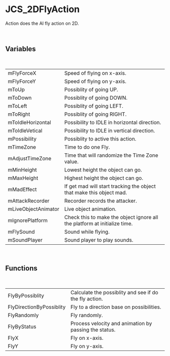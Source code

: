 <!--
   - $File: JCS_2DFlyAction.html $
   - $Date: 2018-10-01 23:50:45 $
   - $Revision: $
   - $Creator: Jen-Chieh Shen $
   - $Notice: See LICENSE.txt for modification and distribution information
   -                   Copyright © 2018 by Shen, Jen-Chieh $
-->


<div id="content-header">
  <h1>JCS_2DFlyAction</h1>
</div>

<p>
  Action does the AI fly action on 2D.
</p>


<br/>
<h2>Variables</h2>
<br/>

<table>
  <tr>
    <td>mFlyForceX</td>
    <td>Speed of flying on x-axis.</td>
  </tr>
  <tr>
    <td>mFlyForceY</td>
    <td>Speed of flying on y-axis.</td>
  </tr>
  <tr>
    <td>mToUp</td>
    <td>Possiblity of going UP.</td>
  </tr>
  <tr>
    <td>mToDown</td>
    <td>Possiblity of going DOWN.</td>
  </tr>
  <tr>
    <td>mToLeft</td>
    <td>Possiblity of going LEFT.</td>
  </tr>
  <tr>
    <td>mToRight</td>
    <td>Possiblity of going RIGHT.</td>
  </tr>
  <tr>
    <td>mToIdleHorizontal</td>
    <td>Possibility to IDLE in horizontal direction.</td>
  </tr>
  <tr>
    <td>mToIdleVetical</td>
    <td>Possibility to IDLE in vertical direction.</td>
  </tr>
  <tr>
    <td>mPossibility</td>
    <td>Possiblity to active this action.</td>
  </tr>
  <tr>
    <td>mTimeZone</td>
    <td>Time to do one Fly.</td>
  </tr>
  <tr>
    <td>mAdjustTimeZone</td>
    <td>Time that will randomize the Time Zone value.</td>
  </tr>
  <tr>
    <td>mMinHeight</td>
    <td>Lowest height the object can go.</td>
  </tr>
  <tr>
    <td>mMaxHeight</td>
    <td>Highest height the object can go.</td>
  </tr>
  <tr>
    <td>mMadEffect</td>
    <td>If get mad will start tracking the object that make this object mad.</td>
  </tr>
  <tr>
    <td>mAttackRecorder</td>
    <td>Recorder records the attacker.</td>
  </tr>
  <tr>
    <td>mLiveObjectAnimator</td>
    <td>Live object animation.</td>
  </tr>
  <tr>
    <td>mIgnorePlatform</td>
    <td>
      Check this to make the object ignore all the platform at
      initialize time.
    </td>
    <tr>
      <td>mFlySound</td>
      <td>Sound while flying.</td>
    </tr>
    <tr>
      <td>mSoundPlayer</td>
      <td>Sound player to play sounds.</td>
    </tr>
  </tr>
</table>


<br/>
<h2>Functions</h2>
<br/>

<table>
  <tr>
    <td>FlyByPossiblity</td>
    <td>Calculate the possiblity and see if do the fly action.</td>
  </tr>
  <tr>
    <td>FlyDirectionByPossiblity</td>
    <td>Fly to a direction base on possibilities.</td>
  </tr>
  <tr>
    <td>FlyRandomly</td>
    <td>Fly randomly.</td>
  </tr>
  <tr>
    <td>FlyByStatus</td>
    <td>Process velocity and animation by passing the status.</td>
  </tr>
  <tr>
    <td>FlyX</td>
    <td>Fly on x-axis.</td>
  </tr>
  <tr>
    <td>FlyY</td>
    <td>Fly on y-axis.</td>
  </tr>
</table>
